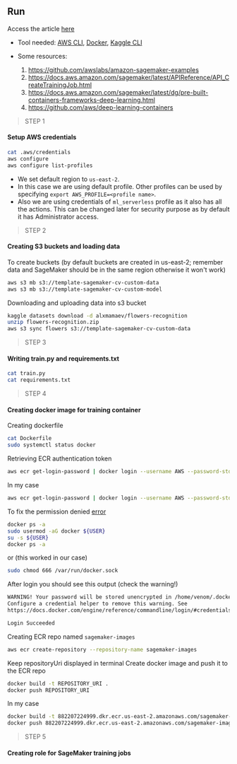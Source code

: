 ## Run

Access the article [here](https://www.sicara.ai/blog/amazon-sagemaker-model-training)

- Tool needed: [AWS CLI](https://docs.aws.amazon.com/cli/latest/userguide/install-cliv2.html), [Docker](https://docs.docker.com/engine/install/ubuntu/), [Kaggle CLI](https://github.com/Kaggle/kaggle-api)

- Some resources:
    1. https://github.com/awslabs/amazon-sagemaker-examples
    2. https://docs.aws.amazon.com/sagemaker/latest/APIReference/API_CreateTrainingJob.html
    3. https://docs.aws.amazon.com/sagemaker/latest/dg/pre-built-containers-frameworks-deep-learning.html
    4. https://github.com/aws/deep-learning-containers

> STEP 1
#### Setup AWS credentials 

```bash
cat .aws/credentials
aws configure
aws configure list-profiles
```

- We set default region to `us-east-2`. 
- In this case we are using default profile. Other profiles can be
used by specifying `export AWS_PROFILE=<profile name>`.
- Also we are using credentials of `ml_serverless` profile as it also 
has all the actions. This can be changed later for security purpose as 
by default it has Administrator access. 

> STEP 2
#### Creating S3 buckets and loading data 

To create buckets (by default buckets are created in us-east-2; 
remember data and SageMaker should be in the same region otherwise it 
won't work)
```bash
aws s3 mb s3://template-sagemaker-cv-custom-data
aws s3 mb s3://template-sagemaker-cv-custom-model
```

Downloading and uploading data into s3 bucket
```bash
kaggle datasets download -d alxmamaev/flowers-recognition
unzip flowers-recognition.zip
aws s3 sync flowers s3://template-sagemaker-cv-custom-data
```

> STEP 3
#### Writing train.py and requirements.txt

```bash
cat train.py
cat requirements.txt
```

> STEP 4
#### Creating docker image for training container

Creating dockerfile 
```bash
cat Dockerfile
sudo systemctl status docker
```

Retrieving ECR authentication token 
```bash
aws ecr get-login-password | docker login --username AWS --password-stdin AWS_ACCOUNT_ID.dkr.ecr.REGION.amazonaws.com
```
In my case
```bash
aws ecr get-login-password | docker login --username AWS --password-stdin 882207224999.dkr.ecr.us-east-2.amazonaws.com
```

To fix the permission denied [error](https://www.digitalocean.com/community/questions/how-to-fix-docker-got-permission-denied-while-trying-to-connect-to-the-docker-daemon-socket)
```bash
docker ps -a
sudo usermod -aG docker ${USER}
su -s ${USER}
docker ps -a
```

or (this worked in our case)
```bash
sudo chmod 666 /var/run/docker.sock
```

After login you should see this output (check the warning!)
```bash
WARNING! Your password will be stored unencrypted in /home/venom/.docker/config.json.
Configure a credential helper to remove this warning. See
https://docs.docker.com/engine/reference/commandline/login/#credentials-store

Login Succeeded
```

Creating ECR repo named `sagemaker-images`
```bash
aws ecr create-repository --repository-name sagemaker-images
```

Keep repositoryUri displayed in terminal
Create docker image and push it to the ECR repo
```bash
docker build -t REPOSITORY_URI . 
docker push REPOSITORY_URI
```
In my case
```bash
docker build -t 882207224999.dkr.ecr.us-east-2.amazonaws.com/sagemaker-images . 
docker push 882207224999.dkr.ecr.us-east-2.amazonaws.com/sagemaker-images
```

> STEP 5
#### Creating role for SageMaker training jobs








